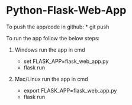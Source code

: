 # Python-Flask-Web-App

To push the app/code in github:
     * git push

To run the app follow the below steps:
1. Windows
    run the app in cmd
    * set FLASK_APP=flask_web_app.py
    * flask run

1. Mac/Linux
    run the app in cmd
    * export FLASK_APP=flask_web_app.py
    * flask run